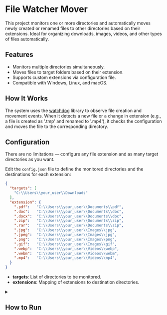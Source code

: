 # File Watcher Mover

This project monitors one or more directories and automatically moves newly created or renamed files to other directories based on their extensions. Ideal for organizing downloads, images, videos, and other types of files automatically.

## Features

- Monitors multiple directories simultaneously.
- Moves files to target folders based on their extension.
- Supports custom extensions via configuration file.
- Compatible with Windows, Linux, and macOS.

## How It Works

The system uses the [watchdog](https://pypi.org/project/watchdog/) library to observe file creation and movement events. When it detects a new file or a change in extension (e.g., a file is created as '.tmp' and renamed to '.mp4'), it checks the configuration and moves the file to the corresponding directory.

## Configuration

There are no limitations — configure any file extension and as many target directories as you want.

Edit the `config.json` file to define the monitored directories and the destinations for each extension:

```json
{
  "targets": [
    "C:\\Users\\your_user\\Downloads"
  ],
  "extension": {
    ".pdf":   "C:\\Users\\your_user\\Documents\\pdf",
    ".doc":   "C:\\Users\\your_user\\Documents\\doc",
    ".docx":  "C:\\Users\\your_user\\Documents\\doc",
    ".zip":   "C:\\Users\\your_user\\Documents\\zip",
    ".rar":   "C:\\Users\\your_user\\Documents\\zip",
    ".jpg":   "C:\\Users\\your_user\\Images\\jpg",
    ".jpeg":  "C:\\Users\\your_user\\Images\\jpg",
    ".png":   "C:\\Users\\your_user\\Images\\png",
    ".gif":   "C:\\Users\\your_user\\Images\\gif",
    ".webp":  "C:\\Users\\your_user\\Videos\\webp",
    ".webm":  "C:\\Users\\your_user\\Videos\\webm",
    ".mp4":   "C:\\Users\\your_user\\Videos\\mp4",
  }
}
```

- **targets**: List of directories to be monitored.
- **extensions**: Mapping of extensions to destination directories.

<details>
  <summary><h2>How to Run</h2></summary>

### Installation

1. **Clone the repository:**
   ```sh
   git clone https://github.com/mtpontes/file-watcher-mover.git
   cd file-mover
   ```

2. **Create and activate a virtual environment (optional but recommended):**
   ```sh
   python -m venv venv
   venv\Scripts\activate   # On Windows
   source venv/bin/activate  # On Linux/macOS
   ```

3. **Install the dependencies:**
   ```sh
   pip install -r requirements.txt
   ```

### Usage

Run the main script:

```sh
python main.py
```

The program will stay running, monitoring the defined directories. To stop it, press `Ctrl+C`.
</details>

